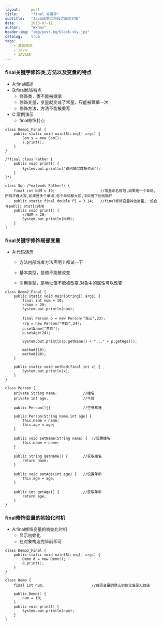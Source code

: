 ```yaml
---
layout:     post
title:      "final 关键字"
subtitle:   "JavaSE第二阶段之面向对象"
date:       2013-07-11
author:     "Wxhao"
header-img: "img/post-bg/black-sky.jpg"
catalog:    true
tags:
    - 基础知识 
    - java
    - JAVASE
---
```


### final关键字修饰类,方法以及变量的特点
* A:final概述
* B:final修饰特点
	* 修饰类，类不能被继承
	* 修饰变量，变量就变成了常量，只能被赋值一次
	* 修饰方法，方法不能被重写
* C:案例演示
	* final修饰特点

```
class Demo1_Final {
	public static void main(String[] args) {
		Son s = new Son();
		s.print();
	}
}

/*final class Father {
	public void print() {
		System.out.println("访问底层数据资源");
	}
}*/

class Son /*extends Father*/ {
	final int NUM = 10;						//常量命名规范,如果是一个单词,所有字母大写,如果是多个单词,每个单词都大写,中间用下划线隔开
	public static final double PI = 3.14;	//final修饰变量叫做常量,一般会与public static共用
	public void print() {
		//NUM = 20;
		System.out.println(NUM);
	}
}
```

### final关键字修饰局部变量 
* A:代码演示
	* 方法内部或者方法声明上都试一下

	* 基本类型，是值不能被改变
	* 引用类型，是地址值不能被改变,对象中的属性可以改变

```
class Demo2_Final {
	public static void main(String[] args) {
		final int num = 10;
		//num = 20;
		System.out.println(num);

		final Person p = new Person("张三",23);
		//p = new Person("李四",24);
		p.setName("李四");
		p.setAge(24);

		System.out.println(p.getName() + "..." + p.getAge());

		method(10);
		method(20);
	}

	public static void method(final int x) {
		System.out.println(x);
	}
}

class Person {
	private String name;			//姓名
	private int age;				//年龄

	public Person(){}				//空参构造

	public Person(String name,int age) {
		this.name = name;
		this.age = age;
	}

	public void setName(String name) {	//设置姓名
		this.name = name;
	}

	public String getName() {		//获取姓名
		return name;
	}

	public void setAge(int age) {	//设置年龄
		this.age = age;
	}

	public int getAge() {			//获取年龄
		return age;
	}
}
```

### final修饰变量的初始化时机 
* A:final修饰变量的初始化时机
	* 显示初始化 
	* 在对象构造完毕前即可
	
```
class Demo3_Final {
	public static void main(String[] args) {
		Demo d = new Demo();
		d.print();
	}
}

class Demo {
	final int num;						//成员变量的默认初始化值是无效值
	
	public Demo() {
		num = 10;
	}
	public void print() {
		System.out.println(num);
	}
}
```